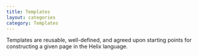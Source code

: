 ```yaml
---
title: Templates
layout: categories
category: Templates
---
```


Templates are reusable, well-defined, and agreed upon starting points for
constructing a given page in the Helix language.

